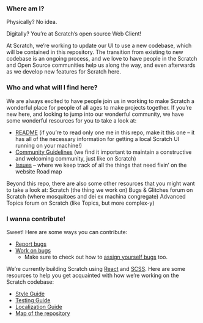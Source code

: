 ### Where am I? ###
Physically? No idea.

Digitally? You’re at Scratch’s open source Web Client! 

At Scratch, we’re working to update our UI to use a new codebase, which will be contained in this repository. The transition from existing to new codebase is an ongoing process, and we love to have people in the Scratch and Open Source communities help us along the way, and even afterwards as we develop new features for Scratch here.


### Who and what will I find here? ###
We are always excited to have people join us in working to make Scratch a wonderful place for people of all ages to make projects together. If you’re new here, and looking to jump into our wonderful community, we have some wonderful resources for you to take a look at:

* [README](https://github.com/LLK/scratch-www/blob/develop/README.md) (if you’re to read only one me in this repo, make it this one – it has all of the necessary information for getting a local Scratch UI running on your machine!)
* [Community Guidelines](https://github.com/LLK/scratch-www/wiki/Community-Guidelines) (we find it important to maintain a constructive and welcoming community, just like on Scratch)
* [Issues](https://github.com/LLK/scratch-www/issues) – where we keep track of all the things that need fixin’ on the website
Road map

Beyond this repo, there are also some other resources that you might want to take a look at:
Scratch (the thing we work on)
Bugs & Glitches forum on Scratch (where mosquitoes and dei ex machina congregate)
Advanced Topics forum on Scratch (like Topics, but more complex-y)


### I wanna contribute! ###
Sweet! Here are some ways you can contribute:
* [Report bugs](https://github.com/LLK/scratch-www/wiki/Reporting-Bugs)
* [Work on bugs](https://github.com/LLK/scratch-www/wiki/Workflow-for-Repo-Contributions)
  * Make sure to check out how to [assign yourself bugs](https://github.com/LLK/scratch-www/wiki/Assigning-Yourself-Bugs) too.


We’re currently building Scratch using [React](https://facebook.github.io/react/) and [SCSS](http://sass-lang.com/documentation/file.SASS_REFERENCE.html). Here are some resources to help you get acquainted with how we’re working on the Scratch codebase:
* [Style Guide](https://github.com/LLK/scratch-www/wiki/Style-Guide)
* [Testing Guide](https://github.com/LLK/scratch-www/wiki/Testing-Guide)
* [Localization Guide](https://github.com/LLK/scratch-www/wiki/Localization-Guide)
* [Map of the repository](https://github.com/LLK/scratch-www/wiki/Repo-Map)
